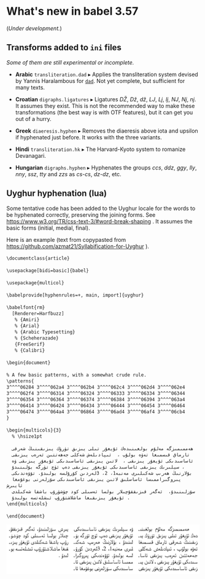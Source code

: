 # What's new in babel 3.57

(*Under development.*)

## Transforms added to `ini` files

*Some of them are still experimental or incomplete.*

* **Arabic** `transliteration.dad` ▸ Applies the transliteration system
  devised by Yannis Haralambous for
  [`dad`](http://mirrors.ctan.org/language/arabic/dad/dad-user-guide.pdf).
  Not yet complete, but sufficient for many texts.

* **Croatian** `digraphs.ligatures` ▸ Ligatures *DŽ*, *Dž*,
*dž*, *LJ*, *Lj*, *lj*, *NJ*,
*Nj*, *nj*. It assumes they exist. This is not the
recommended way to make these transformations (the best way is with
OTF features), but it can get you out of a hurry.

* **Greek** `diaeresis.hyphen` ▸ Removes the diaeresis above iota and
upsilon if hyphenated just before. It works with the
three variants.

* **Hindi** `transliteration.hk` ▸ The Harvard-Kyoto system to romanize
Devanagari.

* **Hungarian** `digraphs.hyphen` ▸ Hyphenates the groups
*ccs*, *ddz*, *ggy*, *lly*, *nny*,
*ssz*, *tty* and *zzs* as *cs-cs*,
*dz-dz*, etc.

## Uyghur hyphenation (lua)

Some tentative code has been added to the Uyghur locale for the words
to be hyphenated correctly, preserving the joining forms. See
https://www.w3.org/TR/css-text-3/#word-break-shaping . It assumes the
basic forms (initial, medial, final). 

Here is an example (text from copypasted from
https://github.com/azmat21/Syllabification-for-Uyghur ).
```
\documentclass{article}

\usepackage[bidi=basic]{babel}

\usepackage{multicol}

\babelprovide[hyphenrules=+, main, import]{uyghur}

\babelfont{rm}
  [Renderer=Harfbuzz]
   % {Amiri}
   % {Arial}
   % {Arabic Typesetting}
   % {Scheherazade}
   {FreeSerif}
   % {Calibri}

\begin{document}

% A few basic patterns, with a somewhat crude rule.
\patterns{
3^^^^06284 3^^^^062a4 3^^^^062b4 3^^^^062c4 3^^^^062d4 3^^^^062e4
3^^^^062f4 3^^^^06314 3^^^^06324 3^^^^06333 3^^^^06334 3^^^^06344
3^^^^06354 3^^^^06364 3^^^^06374 3^^^^06384 3^^^^06394 3^^^^063a4
3^^^^06414 3^^^^06424 3^^^^06434 3^^^^06444 3^^^^06454 3^^^^06464
3^^^^06474 3^^^^064a4 3^^^^06864 3^^^^06ad4 3^^^^06af4 3^^^^06cb4
}

\begin{multicols}{3}
  % \hsize1pt

  ھەممىمىزگە مەلۇم بولغىنىدەك ئۇيغۇر تىلى يىزىق تۈرۈك يىزىقىنىڭ شەرقى
  تارماق قىسمىغا تەۋە بولۇپ ،  ئىپادىلەش شەكلى جەھەتتىن ئەرەب يىزىقى
  ئاساسىدىكى ئۇيغۇر يىزىقى ،  لاتىن يىزىقى ئاساسىدىكى ئۇيغۇر يىزىقى ۋە
  سيلىرىك يىزىقى ئاساسىدىكى ئ‍ۇيغۇر يىزىقى دەپ ئۈچ تۈرگە بۆلىنىدۇ ، 
  بۇلارنىڭ ھەرىپ شەكىلىرى مەنبە1، 2، 3لەردىن كۆرۇلسە بولىدۇ. تۆۋەندىكى
  پىروگىراممىسا ئاساسلىق لاتىن يىزىقى ئاساسىدىكى سۆزلەرنى بوغۇمغا ئايىرش
  سۆزلىنىدۇ،  ئەگەر قىزىققۇچىلار بولسا ئەسىلى كود چۈشۈرۇپ باشقا شەكىلدى
  ئ‍ۇيغۇر يىزىقىغا ماشلاشتۇرۇپ ئىشلەتسە بولىدۇ .
\end{multicols}

\end{document}
```

![Uyghur](../media/uyghur-hyphenation.png)


